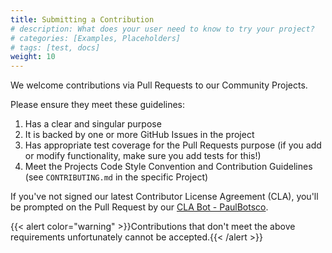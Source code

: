 ```yaml
---
title: Submitting a Contribution
# description: What does your user need to know to try your project?
# categories: [Examples, Placeholders]
# tags: [test, docs]
weight: 10
---
```


We welcome contributions via Pull Requests to our Community Projects.

Please ensure they meet these guidelines:

1. Has a clear and singular purpose
2. It is backed by one or more GitHub Issues in the project
3. Has appropriate test coverage for the Pull Requests purpose (if you add or modify functionality, make sure you add tests for this!)
4. Meet the Projects Code Style Convention and Contribution Guidelines (see `CONTRIBUTING.md` in the specific Project)

If you've not signed our latest Contributor License Agreement (CLA), you'll be prompted on the Pull Request by our [CLA Bot - PaulBotsco](https://github.com/sonatype-nexus-community/the-cla).

{{< alert color="warning" >}}Contributions that don't meet the above requirements unfortunately cannot be accepted.{{< /alert >}}